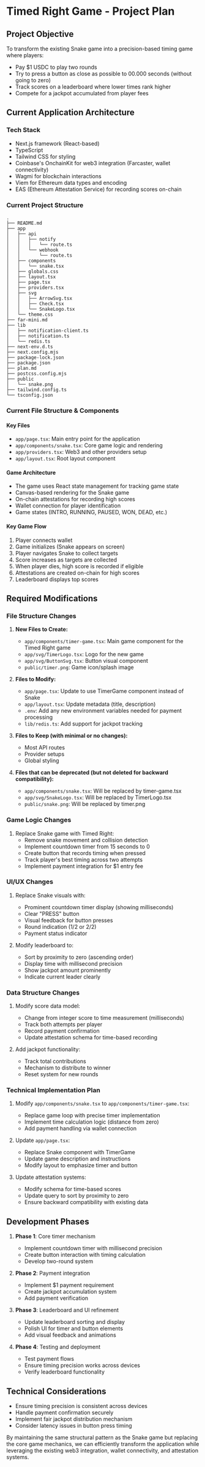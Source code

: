 # Timed Right Game - Project Plan

## Project Objective
To transform the existing Snake game into a precision-based timing game where players:
- Pay $1 USDC to play two rounds
- Try to press a button as close as possible to 00.000 seconds (without going to zero)
- Track scores on a leaderboard where lower times rank higher
- Compete for a jackpot accumulated from player fees

## Current Application Architecture

### Tech Stack
- Next.js framework (React-based)
- TypeScript
- Tailwind CSS for styling
- Coinbase's OnchainKit for web3 integration (Farcaster, wallet connectivity)
- Wagmi for blockchain interactions
- Viem for Ethereum data types and encoding
- EAS (Ethereum Attestation Service) for recording scores on-chain

### Current Project Structure
```
.
├── README.md
├── app
│   ├── api
│   │   ├── notify
│   │   │   └── route.ts
│   │   └── webhook
│   │       └── route.ts
│   ├── components
│   │   └── snake.tsx
│   ├── globals.css
│   ├── layout.tsx
│   ├── page.tsx
│   ├── providers.tsx
│   ├── svg
│   │   ├── ArrowSvg.tsx
│   │   ├── Check.tsx
│   │   └── SnakeLogo.tsx
│   └── theme.css
├── far-mini.md
├── lib
│   ├── notification-client.ts
│   ├── notification.ts
│   └── redis.ts
├── next-env.d.ts
├── next.config.mjs
├── package-lock.json
├── package.json
├── plan.md
├── postcss.config.mjs
├── public
│   └── snake.png
├── tailwind.config.ts
└── tsconfig.json
```

### Current File Structure & Components

#### Key Files
- `app/page.tsx`: Main entry point for the application
- `app/components/snake.tsx`: Core game logic and rendering
- `app/providers.tsx`: Web3 and other providers setup
- `app/layout.tsx`: Root layout component

#### Game Architecture
- The game uses React state management for tracking game state
- Canvas-based rendering for the Snake game
- On-chain attestations for recording high scores
- Wallet connection for player identification
- Game states (INTRO, RUNNING, PAUSED, WON, DEAD, etc.)

#### Key Game Flow
1. Player connects wallet 
2. Game initializes (Snake appears on screen)
3. Player navigates Snake to collect targets
4. Score increases as targets are collected
5. When player dies, high score is recorded if eligible
6. Attestations are created on-chain for high scores
7. Leaderboard displays top scores

## Required Modifications

### File Structure Changes
1. **New Files to Create:**
   - `app/components/timer-game.tsx`: Main game component for the Timed Right game
   - `app/svg/TimerLogo.tsx`: Logo for the new game
   - `app/svg/ButtonSvg.tsx`: Button visual component
   - `public/timer.png`: Game icon/splash image

2. **Files to Modify:**
   - `app/page.tsx`: Update to use TimerGame component instead of Snake
   - `app/layout.tsx`: Update metadata (title, description)
   - `.env`: Add any new environment variables needed for payment processing
   - `lib/redis.ts`: Add support for jackpot tracking

3. **Files to Keep (with minimal or no changes):**
   - Most API routes
   - Provider setups
   - Global styling

4. **Files that can be deprecated (but not deleted for backward compatibility):**
   - `app/components/snake.tsx`: Will be replaced by timer-game.tsx
   - `app/svg/SnakeLogo.tsx`: Will be replaced by TimerLogo.tsx
   - `public/snake.png`: Will be replaced by timer.png

### Game Logic Changes
1. Replace Snake game with Timed Right:
   - Remove snake movement and collision detection
   - Implement countdown timer from 15 seconds to 0
   - Create button that records timing when pressed
   - Track player's best timing across two attempts
   - Implement payment integration for $1 entry fee

### UI/UX Changes
1. Replace Snake visuals with:
   - Prominent countdown timer display (showing milliseconds)
   - Clear "PRESS" button
   - Visual feedback for button presses
   - Round indication (1/2 or 2/2)
   - Payment status indicator

2. Modify leaderboard to:
   - Sort by proximity to zero (ascending order)
   - Display time with millisecond precision
   - Show jackpot amount prominently
   - Indicate current leader clearly

### Data Structure Changes
1. Modify score data model:
   - Change from integer score to time measurement (milliseconds)
   - Track both attempts per player
   - Record payment confirmation
   - Update attestation schema for time-based recording

2. Add jackpot functionality:
   - Track total contributions
   - Mechanism to distribute to winner
   - Reset system for new rounds

### Technical Implementation Plan
1. Modify `app/components/snake.tsx` to `app/components/timer-game.tsx`:
   - Replace game loop with precise timer implementation
   - Implement time calculation logic (distance from zero)
   - Add payment handling via wallet connection

2. Update `app/page.tsx`:
   - Replace Snake component with TimerGame
   - Update game description and instructions
   - Modify layout to emphasize timer and button

3. Update attestation systems:
   - Modify schema for time-based scores
   - Update query to sort by proximity to zero
   - Ensure backward compatibility with existing data

## Development Phases
1. **Phase 1**: Core timer mechanism
   - Implement countdown timer with millisecond precision
   - Create button interaction with timing calculation
   - Develop two-round system

2. **Phase 2**: Payment integration
   - Implement $1 payment requirement
   - Create jackpot accumulation system
   - Add payment verification

3. **Phase 3**: Leaderboard and UI refinement
   - Update leaderboard sorting and display
   - Polish UI for timer and button elements
   - Add visual feedback and animations

4. **Phase 4**: Testing and deployment
   - Test payment flows
   - Ensure timing precision works across devices
   - Verify leaderboard functionality

## Technical Considerations
- Ensure timing precision is consistent across devices
- Handle payment confirmation securely
- Implement fair jackpot distribution mechanism
- Consider latency issues in button press timing

By maintaining the same structural pattern as the Snake game but replacing the core game mechanics, we can efficiently transform the application while leveraging the existing web3 integration, wallet connectivity, and attestation systems.
